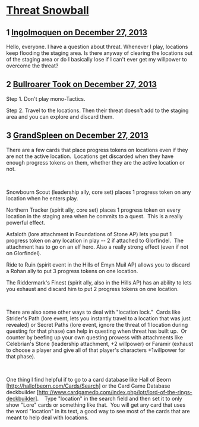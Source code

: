 # [Threat Snowball](https://community.fantasyflightgames.com/topic/95785-threat-snowball/)

## 1 [Ingolmoquen on December 27, 2013](https://community.fantasyflightgames.com/topic/95785-threat-snowball/?do=findComment&comment=938920)

Hello, everyone. I have a question about threat. Whenever I play, locations keep flooding the staging area. Is there anyway of clearing the locations out of the staging area or do I basically lose if I can't ever get my willpower to overcome the threat?

## 2 [Bullroarer Took on December 27, 2013](https://community.fantasyflightgames.com/topic/95785-threat-snowball/?do=findComment&comment=938930)

Step 1. Don't play mono-Tactics.

Step 2. Travel to the locations. Then their threat doesn't add to the staging area and you can explore and discard them.

## 3 [GrandSpleen on December 27, 2013](https://community.fantasyflightgames.com/topic/95785-threat-snowball/?do=findComment&comment=938931)

There are a few cards that place progress tokens on locations even if they are not the active location.  Locations get discarded when they have enough progress tokens on them, whether they are the active location or not.

 

Snowbourn Scout (leadership ally, core set) places 1 progress token on any location when he enters play.

Northern Tracker (spirit ally, core set) places 1 progress token on every location in the staging area when he commits to a quest.  This is a really powerful effect.

Asfaloth (lore attachment in Foundations of Stone AP) lets you put 1 progress token on any location in play -- 2 if attached to Glorfindel.  The attachment has to go on an elf hero. Also a really strong effect (even if not on Glorfindel).

Ride to Ruin (spirit event in the Hills of Emyn Muil AP) allows you to discard a Rohan ally to put 3 progress tokens on one location.

The Riddermark's Finest (spirit ally, also in the Hills AP) has an ability to lets you exhaust and discard him to put 2 progress tokens on one location.

 

There are also some other ways to deal with "location lock."  Cards like Strider's Path (lore event, lets you instantly travel to a location that was just revealed) or Secret Paths (lore event, ignore the threat of 1 location during questing for that phase) can help in questing when threat has built up.  Or counter by beefing up your own questing prowess with attachments like Celebrian's Stone (leadership attachment, +2 willpower) or Faramir (exhaust to choose a player and give all of that player's characters +1willpower for that phase).

 

One thing I find helpful if to go to a card database like Hall of Beorn [http://hallofbeorn.com/Cards/Search] or the Card Game Database deckbuilder [http://www.cardgamedb.com/index.php/lotr/lord-of-the-rings-deckbuilder].    Type "location" in the search field and then set it to only show "Lore" cards or something like that.  You will get any card that uses the word "location" in its text, a good way to see most of the cards that are meant to help deal with locations.

